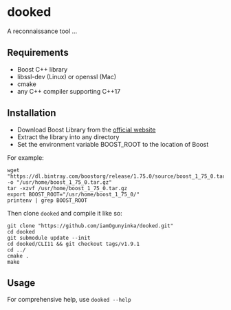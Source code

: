 # dooked
A reconnaissance tool ... 

## Requirements
- Boost C++ library
- libssl-dev (Linux) or openssl (Mac)
- cmake
- any C++ compiler supporting C++17

## Installation
- Download Boost Library from the [official website](https://www.boost.org/users/download/)
- Extract the library into any directory
- Set the environment variable BOOST_ROOT to the location of Boost

For example:

```
wget "https://dl.bintray.com/boostorg/release/1.75.0/source/boost_1_75_0.tar.gz" -o "/usr/home/boost_1_75_0.tar.gz"
tar -xzvf /usr/home/boost_1_75_0.tar.gz
export BOOST_ROOT="/usr/home/boost_1_75_0/"
printenv | grep BOOST_ROOT
```

Then clone `dooked` and compile it like so:

```
git clone "https://github.com/iamOgunyinka/dooked.git"
cd dooked
git submodule update --init
cd dooked/CLI11 && git checkout tags/v1.9.1
cd ../
cmake .
make
```

## Usage

For comprehensive help, use `dooked --help`
